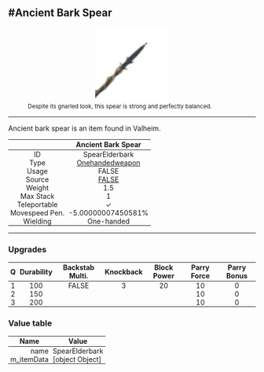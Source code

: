 <meta property="og:title" content="Ancient Bark Spear - MoreValheim" /><meta property="og:type" content="website" /><meta property="og:image" content="/assets/ancient_bark_spear.png" /><meta property="og:description" content="Ancient Bark Spear is an item found in Valheim." /><meta name="theme-color" content="#546D78"><meta name="twitter:card" content="summary_large_image">
#Ancient Bark Spear
-------------
<style>img {width:20px;}.tb {width:150px;display: block;margin-left: auto;margin-right: auto;}</style>

<style>.md-typeset table:not([class]) th:not([align]) {min-width:unset!important;}</style>
<style>td{padding:0em 0.3em!important;text-align:center!important;border-left:.05rem solid var(--md-default-fg-color--lightest)}</style>

<style>th{padding:0.1em 0.3em!important;text-align:center!important;font-weight:bold}</style>

<style>pre{text-align:right!important}</style>
<style>table tr td:first-child {border-left: 0;};</style>

<figure><img src="/assets/ancient_bark_spear.png" class="tb" /><figcaption><small>Despite its gnarled look, this spear is strong and perfectly balanced.</small></figcaption></figure>

-------------

Ancient bark spear is an item found in Valheim.

|        | Ancient Bark Spear              |
| ----------- | ------------------------------------ |
| ID |SpearElderbark
| Type | [Onehandedweapon](../../types/onehandedweapon)
| Usage | FALSE<br>
| Source | [FALSE](../../items/false)
| Weight | 1.5 |
| Max Stack | 1 |
| Teleportable | ✓
| Movespeed Pen. | -5.00000007450581%
| Wielding | One-handed


-------------

### Upgrades
| Q | Durability | Backstab Multi. | Knockback | Block Power | Parry Force | Parry Bonus
| - | - | - | - | - | - | - 
1 | 100 | FALSE | 3 | 20 | 10 | 0 | 2 | 
 | 2 | 150 |  |  |  | 10 | 0 |  | 
 | 3 | 200 |  |  |  | 10 | 0 |  | 


### Value table
| Name | Value
| - | - |
| <div style="text-align:right">name</div> | <div style="text-align:left">SpearElderbark</div> | 
| <div style="text-align:right">m_itemData</div> | <div style="text-align:left">[object Object]</div> | 